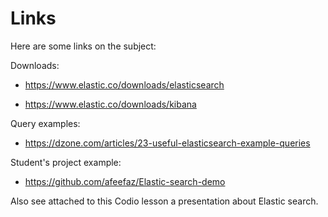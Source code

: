 # Links

Here are some links on the subject:

Downloads:
- https://www.elastic.co/downloads/elasticsearch

- https://www.elastic.co/downloads/kibana

Query examples:
- https://dzone.com/articles/23-useful-elasticsearch-example-queries

Student's project example:

- https://github.com/afeefaz/Elastic-search-demo

Also see attached to this Codio lesson a presentation about Elastic search.